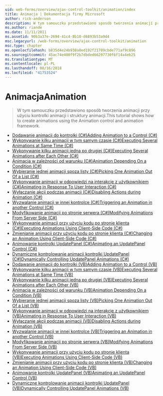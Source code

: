 ```yaml
---
uid: web-forms/overview/ajax-control-toolkit/animation/index
title: Animacja | Dokumentacja firmy Microsoft
author: rick-anderson
description: W tym samouczku przedstawiono sposób tworzenia animacji przy użyciu kontrolki animacji i struktury animacji.
ms.author: riande
ms.date: 11/11/2011
ms.assetid: 90b3a37e-2694-41c4-8b10-d6893b53a9d4
msc.legacyurl: /web-forms/overview/ajax-control-toolkit/animation
msc.type: chapter
ms.openlocfilehash: b835d4e24b938a8ed192f21709cbde771af9c896
ms.sourcegitcommit: 45ac74e400f9f2b7dbded66297730f6f14a4eb25
ms.translationtype: MT
ms.contentlocale: pl-PL
ms.lasthandoff: 08/16/2018
ms.locfileid: "41753524"
---
```

<a name="animation"></a><span data-ttu-id="11b97-103">Animacja</span><span class="sxs-lookup"><span data-stu-id="11b97-103">Animation</span></span>
====================
> <span data-ttu-id="11b97-104">W tym samouczku przedstawiono sposób tworzenia animacji przy użyciu kontrolki animacji i struktury animacji.</span><span class="sxs-lookup"><span data-stu-id="11b97-104">This tutorial shows how to create animations using the Animation control and animation framework.</span></span>


- [<span data-ttu-id="11b97-105">Dodawanie animacji do kontrolki (C#)</span><span class="sxs-lookup"><span data-stu-id="11b97-105">Adding Animation to a Control (C#)</span></span>](adding-animation-to-a-control-cs.md)
- [<span data-ttu-id="11b97-106">Wykonywanie kilku animacji w tym samym czasie (C#)</span><span class="sxs-lookup"><span data-stu-id="11b97-106">Executing Several Animations at Same Time (C#)</span></span>](executing-several-animations-at-the-same-time-cs.md)
- [<span data-ttu-id="11b97-107">Wykonywanie kilku animacji jedna po drugiej (C#)</span><span class="sxs-lookup"><span data-stu-id="11b97-107">Executing Several Animations after Each Other (C#)</span></span>](executing-several-animations-after-each-other-cs.md)
- [<span data-ttu-id="11b97-108">Animacja w zależności od warunku (C#)</span><span class="sxs-lookup"><span data-stu-id="11b97-108">Animation Depending On a Condition (C#)</span></span>](animation-depending-on-a-condition-cs.md)
- [<span data-ttu-id="11b97-109">Wybieranie jednej animacji spoza listy (C#)</span><span class="sxs-lookup"><span data-stu-id="11b97-109">Picking One Animation Out Of a List (C#)</span></span>](picking-one-animation-out-of-a-list-cs.md)
- [<span data-ttu-id="11b97-110">Wykonywanie animacji w odpowiedzi na interakcję z użytkownikiem (C#)</span><span class="sxs-lookup"><span data-stu-id="11b97-110">Animating in Response To User Interaction (C#)</span></span>](animating-in-response-to-user-interaction-cs.md)
- [<span data-ttu-id="11b97-111">Wyłączanie akcji podczas animacji (C#)</span><span class="sxs-lookup"><span data-stu-id="11b97-111">Disabling Actions during Animation (C#)</span></span>](disabling-actions-during-animation-cs.md)
- [<span data-ttu-id="11b97-112">Wyzwalanie animacji w innej kontrolce (C#)</span><span class="sxs-lookup"><span data-stu-id="11b97-112">Triggering an Animation in another Control (C#)</span></span>](triggering-an-animation-in-another-control-cs.md)
- [<span data-ttu-id="11b97-113">Modyfikowanie animacji po stronie serwera (C#)</span><span class="sxs-lookup"><span data-stu-id="11b97-113">Modifying Animations From Server Side (C#)</span></span>](modifying-animations-from-the-server-side-cs.md)
- [<span data-ttu-id="11b97-114">Wykonywanie animacji przy użyciu kodu po stronie klienta (C#)</span><span class="sxs-lookup"><span data-stu-id="11b97-114">Executing Animations Using Client-Side Code (C#)</span></span>](executing-animations-using-client-side-code-cs.md)
- [<span data-ttu-id="11b97-115">Zmienianie animacji przy użyciu kodu po stronie klienta (C#)</span><span class="sxs-lookup"><span data-stu-id="11b97-115">Changing an Animation Using Client-Side Code (C#)</span></span>](changing-an-animation-using-client-side-code-cs.md)
- [<span data-ttu-id="11b97-116">Animowanie kontrolki UpdatePanel (C#)</span><span class="sxs-lookup"><span data-stu-id="11b97-116">Animating an UpdatePanel Control (C#)</span></span>](animating-an-updatepanel-control-cs.md)
- [<span data-ttu-id="11b97-117">Dynamiczne kontrolowanie animacji kontrolki UpdatePanel (C#)</span><span class="sxs-lookup"><span data-stu-id="11b97-117">Dynamically Controlling UpdatePanel Animations (C#)</span></span>](dynamically-controlling-updatepanel-animations-cs.md)
- [<span data-ttu-id="11b97-118">Dodawanie animacji do kontrolki (VB)</span><span class="sxs-lookup"><span data-stu-id="11b97-118">Adding Animation to a Control (VB)</span></span>](adding-animation-to-a-control-vb.md)
- [<span data-ttu-id="11b97-119">Wykonywanie kilku animacji w tym samym czasie (VB)</span><span class="sxs-lookup"><span data-stu-id="11b97-119">Executing Several Animations at Same Time (VB)</span></span>](executing-several-animations-at-the-same-time-vb.md)
- [<span data-ttu-id="11b97-120">Wykonywanie kilku animacji jedna po drugiej (VB)</span><span class="sxs-lookup"><span data-stu-id="11b97-120">Executing Several Animations after Each Other (VB)</span></span>](executing-several-animations-after-each-other-vb.md)
- [<span data-ttu-id="11b97-121">Animacja w zależności od warunku (VB)</span><span class="sxs-lookup"><span data-stu-id="11b97-121">Animation Depending On a Condition (VB)</span></span>](animation-depending-on-a-condition-vb.md)
- [<span data-ttu-id="11b97-122">Wybieranie jednej animacji spoza listy (VB)</span><span class="sxs-lookup"><span data-stu-id="11b97-122">Picking One Animation Out Of a List (VB)</span></span>](picking-one-animation-out-of-a-list-vb.md)
- [<span data-ttu-id="11b97-123">Wykonywanie animacji w odpowiedzi na interakcję z użytkownikiem (VB)</span><span class="sxs-lookup"><span data-stu-id="11b97-123">Animating in Response To User Interaction (VB)</span></span>](animating-in-response-to-user-interaction-vb.md)
- [<span data-ttu-id="11b97-124">Wyłączanie akcji podczas animacji (VB)</span><span class="sxs-lookup"><span data-stu-id="11b97-124">Disabling Actions during Animation (VB)</span></span>](disabling-actions-during-animation-vb.md)
- [<span data-ttu-id="11b97-125">Wyzwalanie animacji w innej kontrolce (VB)</span><span class="sxs-lookup"><span data-stu-id="11b97-125">Triggering an Animation in another Control (VB)</span></span>](triggering-an-animation-in-another-control-vb.md)
- [<span data-ttu-id="11b97-126">Modyfikowanie animacji po stronie serwera (VB)</span><span class="sxs-lookup"><span data-stu-id="11b97-126">Modifying Animations From Server Side (VB)</span></span>](modifying-animations-from-the-server-side-vb.md)
- [<span data-ttu-id="11b97-127">Wykonywanie animacji przy użyciu kodu po stronie klienta (VB)</span><span class="sxs-lookup"><span data-stu-id="11b97-127">Executing Animations Using Client-Side Code (VB)</span></span>](executing-animations-using-client-side-code-vb.md)
- [<span data-ttu-id="11b97-128">Zmienianie animacji przy użyciu kodu po stronie klienta (VB)</span><span class="sxs-lookup"><span data-stu-id="11b97-128">Changing an Animation Using Client-Side Code (VB)</span></span>](changing-an-animation-using-client-side-code-vb.md)
- [<span data-ttu-id="11b97-129">Animowanie kontrolki UpdatePanel (VB)</span><span class="sxs-lookup"><span data-stu-id="11b97-129">Animating an UpdatePanel Control (VB)</span></span>](animating-an-updatepanel-control-vb.md)
- [<span data-ttu-id="11b97-130">Dynamiczne kontrolowanie animacji kontrolki UpdatePanel (VB)</span><span class="sxs-lookup"><span data-stu-id="11b97-130">Dynamically Controlling UpdatePanel Animations (VB)</span></span>](dynamically-controlling-updatepanel-animations-vb.md)
